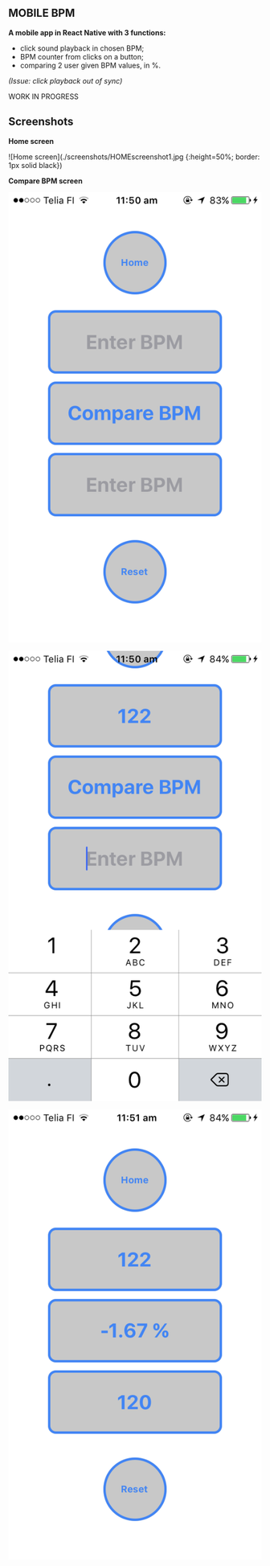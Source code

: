 ## MOBILE BPM





**A mobile app in React Native with 3 functions:**

+ click sound playback in chosen BPM;
+ BPM counter from clicks on a button;
+ comparing 2 user given BPM values, in %.



_(Issue: click playback out of sync)_

WORK IN PROGRESS






## Screenshots



**Home screen**


![Home screen](./screenshots/HOMEscreenshot1.jpg {:height=50%; border: 1px solid black})


**Compare BPM screen**

![](./screenshots/COMPAREscreenshot1.jpg)

![](./screenshots/COMPAREscreenshot2.jpg)

![](./screenshots/COMPAREscreenshot3.jpg)
